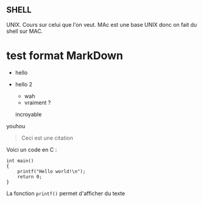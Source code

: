 ## SHELL

UNIX. Cours sur celui que l'on veut. MAc est une base UNIX donc on fait du shell sur MAC. 

# test format MarkDown

* hello
* hello 2 
    * wah
    * vraiment ?

    incroyable


youhou

> Ceci est une citation

Voici un code en C :

    int main()
    {
        printf("Hello world!\n");
        return 0;
    }

La fonction `printf()` permet d'afficher du texte